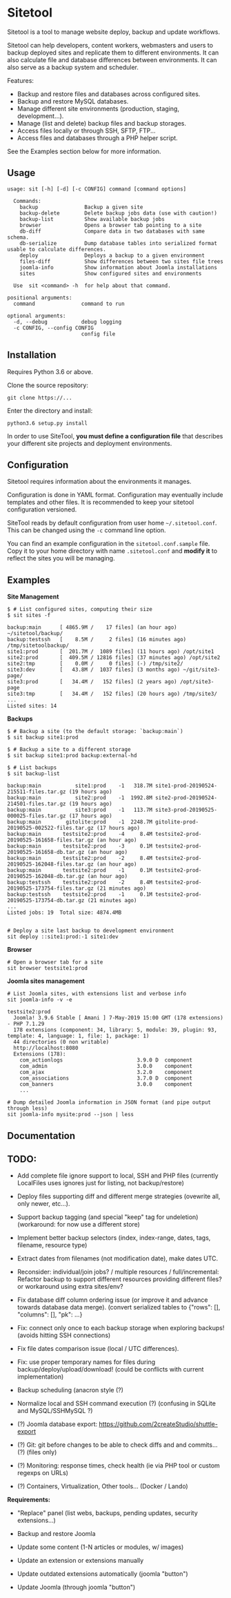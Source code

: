 # Sitetool

Sitetool is a tool to manage website deploy, backup and update workflows.

Sitetool can help developers, content workers, webmasters and users to
backup deployed sites and replicate them to different environments.
It can also calculate file and database differences between environments.
It can also serve as a backup system and scheduler.

Features:

- Backup and restore files and databases across configured sites.
- Backup and restore MySQL databases.
- Manage different site environments (production, staging, development...).
- Manage (list and delete) backup files and backup storages.
- Access files locally or through SSH, SFTP, FTP...
- Access files and databases through a PHP helper script.

See the Examples section below for more information.


## Usage

    usage: sit [-h] [-d] [-c CONFIG] command [command options]

      Commands:
        backup               Backup a given site
        backup-delete        Delete backup jobs data (use with caution!)
        backup-list          Show available backup jobs
        browser              Opens a browser tab pointing to a site
        db-diff              Compare data in two databases with same schema.
        db-serialize         Dump database tables into serialized format usable to calculate differences.
        deploy               Deploys a backup to a given environment
        files-diff           Show differences between two sites file trees
        joomla-info          Show information about Joomla installations
        sites                Show configured sites and environments

      Use  sit <command> -h  for help about that command.

    positional arguments:
      command               command to run

    optional arguments:
      -d, --debug           debug logging
      -c CONFIG, --config CONFIG
                            config file


## Installation

Requires Python 3.6 or above.

Clone the source repository:

    git clone https://...

Enter the directory and install:

    python3.6 setup.py install


In order to use SiteTool, **you must define a configuration file** that
describes your different site projects and deployment environments.


## Configuration

Sitetool requires information about the environments it manages.

Configuration is done in YAML format. Configuration may eventually
include templates and other files. It is recommended to keep
your sitetool configuration versioned.

SiteTool reads by default configuration from user home `~/.sitetool.conf`.
This can be changed using the `-c` command line option.

You can find an example configuration in the `sitetool.conf.sample` file.
Copy it to your home directory with name `.sitetool.conf` and
**modify it** to reflect the sites you will be managing.


## Examples

**Site Management**

    $ # List configured sites, computing their size
    $ sit sites -f

    backup:main      [ 4865.9M /    17 files] (an hour ago) ~/sitetool/backup/
    backup:testssh   [    8.5M /     2 files] (16 minutes ago) /tmp/sitetoolbackup/
    site1:prod       [  201.7M /  1089 files] (11 hours ago) /opt/site1
    site2:prod       [  409.5M / 12816 files] (37 minutes ago) /opt/site2
    site2:tmp        [    0.0M /     0 files] (-) /tmp/site2/
    site3:dev        [   43.8M /  1037 files] (3 months ago) ~/git/site3-page/
    site3:prod       [   34.4M /   152 files] (2 years ago) /opt/site3-page
    site3:tmp        [   34.4M /   152 files] (20 hours ago) /tmp/site3/
    ...
    Listed sites: 14

**Backups**

    $ # Backup a site (to the default storage: `backup:main`)
    $ sit backup site1:prod

    $ # Backup a site to a different storage
    $ sit backup site1:prod backup:external-hd

    $ # List backups
    $ sit backup-list

    backup:main           site1:prod    -1   318.7M site1-prod-20190524-215511-files.tar.gz (19 hours ago)
    backup:main           site2:prod    -1  1992.8M site2-prod-20190524-214501-files.tar.gz (19 hours ago)
    backup:main           site3:prod    -1   113.7M site3-prod-20190525-000025-files.tar.gz (17 hours ago)
    backup:main        gitolite:prod    -1  2248.7M gitolite-prod-20190525-002522-files.tar.gz (17 hours ago)
    backup:main       testsite2:prod    -4     8.4M testsite2-prod-20190525-161658-files.tar.gz (an hour ago)
    backup:main       testsite2:prod    -3     0.1M testsite2-prod-20190525-161658-db.tar.gz (an hour ago)
    backup:main       testsite2:prod    -2     8.4M testsite2-prod-20190525-162048-files.tar.gz (an hour ago)
    backup:main       testsite2:prod    -1     0.1M testsite2-prod-20190525-162048-db.tar.gz (an hour ago)
    backup:testssh    testsite2:prod    -2     8.4M testsite2-prod-20190525-173754-files.tar.gz (21 minutes ago)
    backup:testssh    testsite2:prod    -1     0.1M testsite2-prod-20190525-173754-db.tar.gz (21 minutes ago)
    ...
    Listed jobs: 19  Total size: 4874.4MB


    # Deploy a site last backup to development environment
    sit deploy ::site1:prod:-1 site1:dev

**Browser**

    # Open a browser tab for a site
    sit browser testsite1:prod

**Joomla sites management**

    # List Joomla sites, with extensions list and verbose info
    sit joomla-info -v -e

    testsite2:prod
      Joomla! 3.9.6 Stable [ Amani ] 7-May-2019 15:00 GMT (178 extensions) - PHP 7.1.29
      178 extensions (component: 34, library: 5, module: 39, plugin: 93, template: 4, language: 1, file: 1, package: 1)
      44 directories (0 non writable)
      http://localhost:8080
      Extensions (178):
        com_actionlogs                        3.9.0 D  component
        com_admin                             3.0.0    component
        com_ajax                              3.2.0    component
        com_associations                      3.7.0 D  component
        com_banners                           3.0.0    component
        ...

    # Dump detailed Joomla information in JSON format (and pipe output through less)
    sit joomla-info mysite:prod --json | less


## Documentation


## TODO:

- Add complete file ignore support to local, SSH and PHP files (currently LocalFiles uses ignores just for listing, not backup/restore)

- Deploy files supporting diff and different merge strategies (ovewrite all, only newer, etc...).

- Support backup tagging (and special "keep" tag for undeletion) (workaround: for now use a different store)
- Implement better backup selectors (index, index-range, dates, tags, filename, resource type)
- Extract dates from filenames (not modification date), make dates UTC.

- Reconsider: individual/join jobs? / multiple resources / full/incremental:
  Refactor backup to support different resources providing different files? or workaround using extra sites/env?

- Fix database diff column ordering issue (or improve it and advance towards database data merge).
  (convert serialized tables to {"rows": [], "columns": [], "pk": ...}

- Fix: connect only once to each backup storage when exploring backups! (avoids hitting SSH connections)
- Fix file dates comparison issue (local / UTC differences).
- Fix: use proper temporary names for files during backup/deploy/upload/download! (could be conflicts with current implementation)

- Backup scheduling (anacron style (?)

- Normalize local and SSH command execution (?) (confusing in SQLite and MySQL/SSHMySQL ?)

- (?) Joomla database export: https://github.com/2createStudio/shuttle-export

- (?) Git: git before changes to be able to check diffs and and commits... (?) (files only)
- (?) Monitoring: response times, check health (ie via PHP tool or custom regexps on URLs)
- (?) Containers, Virtualization, Other tools... (Docker / Lando)

**Requirements:**

- "Replace" panel (list webs, backups, pending updates, security extensions...)
- Backup and restore Joomla

- Update some content (1-N articles or modules, w/ images)
- Update an extension or extensions manually
- Update outdated extensions automatically (joomla "button")
- Update Joomla (through joomla "button")

